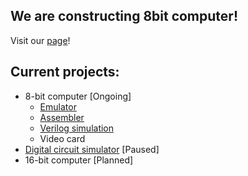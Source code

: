 ## We are constructing 8bit computer!

Visit our [page](https://kn-breadboard-computing.github.io/index.html)!

## Current projects:
- 8-bit computer [Ongoing]
  - [Emulator](https://github.com/KN-Breadboard-Computing/emulator) 
  - [Assembler](https://github.com/KN-Breadboard-Computing/assembler)
  - [Verilog simulation](https://github.com/KN-Breadboard-Computing/computer)
  - Video card
- [Digital circuit simulator](https://github.com/KN-Breadboard-Computing/simulator) [Paused]
- 16-bit computer [Planned]
